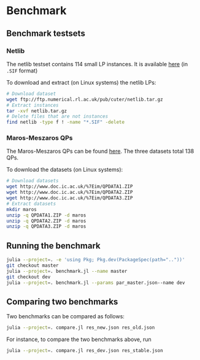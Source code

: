 # Benchmark

## Benchmark testsets

### Netlib

The netlib testset contains 114 small LP instances.
It is available [here](http://www.numerical.rl.ac.uk/cute/netlib.html) (in `.SIF` format)

To download and extract (on Linux systems) the netlib LPs:
```bash
# Download dataset
wget ftp://ftp.numerical.rl.ac.uk/pub/cuter/netlib.tar.gz
# Extract instances
tar -xvf netlib.tar.gz
# Delete files that are not instances
find netlib -type f ! -name "*.SIF" -delete
```

### Maros-Meszaros QPs

The Maros-Meszaros QPs can be found [here](http://www.doc.ic.ac.uk/~im/#DATA).
The three datasets total 138 QPs.

To download the datasets (on Linux systems):
```bash
# Download datasets
wget http://www.doc.ic.ac.uk/%7Eim/QPDATA1.ZIP
wget http://www.doc.ic.ac.uk/%7Eim/QPDATA2.ZIP
wget http://www.doc.ic.ac.uk/%7Eim/QPDATA3.ZIP
# Extract datasets
mkdir maros
unzip -q QPDATA1.ZIP -d maros
unzip -q QPDATA2.ZIP -d maros
unzip -q QPDATA3.ZIP -d maros
```

## Running the benchmark

```bash
julia --project=. -e 'using Pkg; Pkg.dev(PackageSpec(path=".."))'
git checkout master
julia --project=. benchmark.jl --name master
git checkout dev
julia --project=. benchmark.jl --params par_master.json--name dev
```

## Comparing two benchmarks

Two benchmarks can be compared as follows:
```bash
julia --project=. compare.jl res_new.json res_old.json 
```

For instance, to compare the two benchmarks above, run
```bash
julia --project=. compare.jl res_dev.json res_stable.json 
```